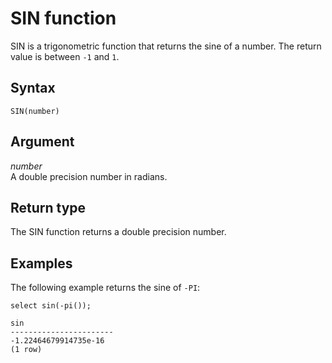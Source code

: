 # SIN function<a name="r_SIN"></a>

SIN is a trigonometric function that returns the sine of a number\. The return value is between `-1` and `1`\. 

## Syntax<a name="r_SIN-synopsis"></a>

```
SIN(number)
```

## Argument<a name="r_SIN-argument"></a>

 *number*   
A double precision number in radians\. 

## Return type<a name="r_SIN-return-type"></a>

The SIN function returns a double precision number\. 

## Examples<a name="r_SIN-examples"></a>

The following example returns the sine of `-PI`: 

```
select sin(-pi());

sin
-----------------------
-1.22464679914735e-16
(1 row)
```